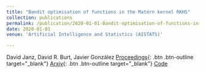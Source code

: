 ```yaml
---
title: "Bandit optimisation of functions in the Matérn kernel RKHS"
collection: publications
permalink: /publication/2020-01-01-Bandit-optimisation-of-functions-in-the-Matern-kernel-RKHS
date: 2020-01-01
venue: 'Artificial Intelligence and Statistics (AISTATS)'

---
```

David Janz,  David R. Burt,  Javier González
[Proceedings](http://proceedings.mlr.press/v108/janz20a.html){: .btn .btn-outline target="_blank"} [Arxiv](https://arxiv.org/abs/2001.10396){: .btn .btn-outline target="_blank"} [Code](djanz.org/pgp_ucb/code)
